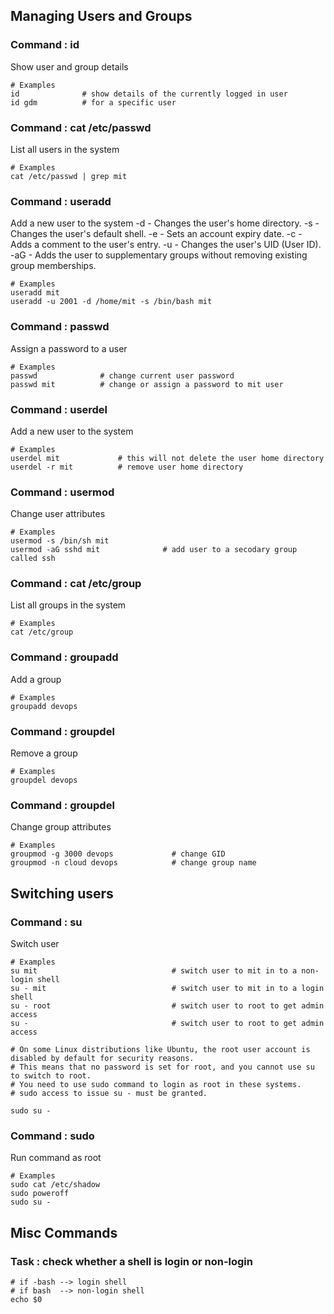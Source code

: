 ## Managing Users and Groups

### Command : id
Show user and group details
```
# Examples
id              # show details of the currently logged in user
id gdm          # for a specific user
```

### Command : cat /etc/passwd
List all users in the system
```
# Examples
cat /etc/passwd | grep mit
```

### Command : useradd
Add a new user to the system
-d - Changes the user's home directory.
-s -  Changes the user's default shell.
-e - Sets an account expiry date.
-c - Adds a comment to the user's entry.
-u - Changes the user's UID (User ID).
-aG - Adds the user to supplementary groups without removing existing group memberships.
```
# Examples
useradd mit
useradd -u 2001 -d /home/mit -s /bin/bash mit
```

### Command : passwd
Assign a password to a user
```
# Examples
passwd              # change current user password
passwd mit          # change or assign a password to mit user
```

### Command : userdel
Add a new user to the system
```
# Examples
userdel mit             # this will not delete the user home directory
userdel -r mit          # remove user home directory
```

### Command : usermod
Change user attributes
```
# Examples
usermod -s /bin/sh mit
usermod -aG sshd mit              # add user to a secodary group called ssh  
```

### Command : cat /etc/group
List all groups in the system
```
# Examples
cat /etc/group
```

### Command : groupadd
Add a group
```
# Examples
groupadd devops
```

### Command : groupdel
Remove a group
```
# Examples
groupdel devops
```

### Command : groupdel
Change group attributes
```
# Examples
groupmod -g 3000 devops             # change GID
groupmod -n cloud devops            # change group name
```

## Switching users

### Command : su
Switch user
```
# Examples
su mit                              # switch user to mit in to a non-login shell
su - mit                            # switch user to mit in to a login shell
su - root                           # switch user to root to get admin access 
su -                                # switch user to root to get admin access 

# On some Linux distributions like Ubuntu, the root user account is disabled by default for security reasons. 
# This means that no password is set for root, and you cannot use su to switch to root. 
# You need to use sudo command to login as root in these systems.
# sudo access to issue su - must be granted.

sudo su -                       
```

### Command : sudo
Run command as root
```
# Examples
sudo cat /etc/shadow
sudo poweroff 
sudo su -                 
```

## Misc Commands

### Task : check whether a shell is login or non-login
```
# if -bash --> login shell
# if bash  --> non-login shell
echo $0 
```












